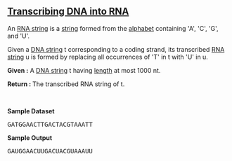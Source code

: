 <h2><a href="https://rosalind.info/problems/rna/">Transcribing DNA into RNA</a></h2>

<p>An <a href="https://rosalind.info/glossary/rna-string/">RNA string</a> is a <a href="https://rosalind.info/glossary/string/">string</a> formed from the <a href="https://rosalind.info/glossary/alphabet/">alphabet</a> containing 'A', 'C', 'G', and 'U'.</p>

<p>Given a <a href="https://rosalind.info/glossary/dna-string/">DNA string</a> t corresponding to a coding strand, its transcribed <a href="https://rosalind.info/glossary/rna-string/">RNA string</a> u is formed by replacing all occurrences of 'T' in t with 'U' in u. </p>

<p><strong>Given :</strong> A <a href="https://rosalind.info/glossary/dna-string/">DNA string</a> t having <a href="https://rosalind.info/glossary/string-length/">length</a> at most 1000 nt.</p>
<p><strong>Return : </strong> The transcribed RNA string of t.</p>



<p>&nbsp;</p>
<p><strong class="example">Sample Dataset</strong></p>
<pre>
GATGGAACTTGACTACGTAAATT
</pre>
<p><strong class="example">Sample Output</strong></p>
<pre>
GAUGGAACUUGACUACGUAAAUU
</pre>
